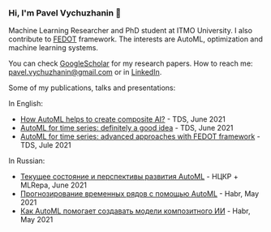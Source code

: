 ### Hi, I'm Pavel Vychuzhanin 👋

Machine Learning Researcher and PhD student at ITMO University. I also contribute to [FEDOT](https://github.com/nccr-itmo/FEDOT) framework.
The interests are AutoML, optimization and machine learning systems. 

You can check [GoogleScholar](https://scholar.google.com/citations?user=zgaqR3cAAAAJ) for my research papers.
How to reach me: pavel.vychuzhanin@gmail.com or in [LinkedIn](https://www.linkedin.com/in/pavel-vychuzhanin-5233541a8/).

Some of my publications, talks and presentations:

In English:
- [How AutoML helps to create composite AI?](https://towardsdatascience.com/how-automl-helps-to-create-composite-ai-f09e05287563) - TDS, June 2021
- [AutoML for time series: definitely a good idea](https://towardsdatascience.com/automl-for-time-series-definitely-a-good-idea-c51d39b2b3f) - TDS, June 2021
- [AutoML for time series: advanced approaches with FEDOT framework](https://towardsdatascience.com/automl-for-time-series-advanced-approaches-with-fedot-framework-4f9d8ea3382c) -  TDS, Jule 2021

In Russian:
- [Текущее состояние и перспективы развития AutoML](https://www.youtube.com/watch?v=AS7_RQ0up0U) - НЦКР + MLRepa, June 2021
- [Прогнозирование временных рядов с помощью AutoML](https://habr.com/ru/post/559796/) - Habr, May 2021
- [Как AutoML помогает создавать модели композитного ИИ](https://habr.com/ru/company/spbifmo/blog/558450/) - Habr, May 2021

